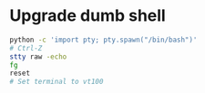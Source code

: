 # Upgrade dumb shell

```bash
python -c 'import pty; pty.spawn("/bin/bash")'
# Ctrl-Z
stty raw -echo
fg
reset
# Set terminal to vt100
```